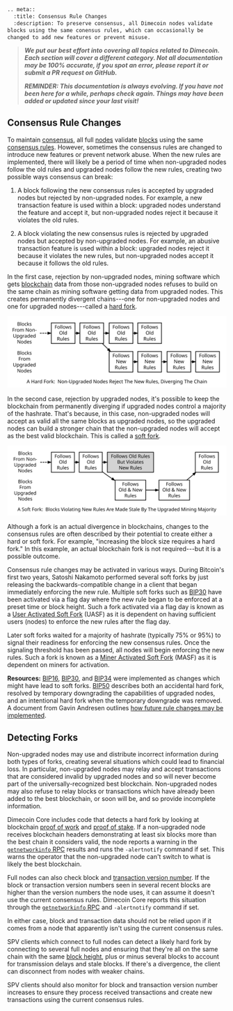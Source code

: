 ```{eval-rst}
.. meta::
  :title: Consensus Rule Changes
  :description: To preserve consensus, all Dimecoin nodes validate blocks using the same conensus rules, which can occasionally be changed to add new features or prevent misuse.
```
> ***We put our best effort into covering all topics related to Dimecoin. Each section will cover a different category. Not all documentation may be 100% accurate, if you spot an error, please report it or submit a PR request on GitHub.***
>
> ***REMINDER: This documentation is always evolving. If you have not been here for a while, perhaps check again. Things may have been added or updated since your last visit!***

## Consensus Rule Changes

To maintain [consensus](../resources/glossary.md#consensus), all full [nodes](../resources/glossary.md#node) validate [blocks](../resources/glossary.md#block) using the same [consensus rules](../resources/glossary.md#consensus-rules). However, sometimes the consensus rules are changed to introduce new features or prevent network abuse. When the new rules are implemented, there will likely be a period of time when non-upgraded nodes follow the old rules and upgraded nodes follow the new rules, creating two possible ways consensus can break:

1. A block following the new consensus rules is accepted by upgraded nodes but rejected by non-upgraded nodes. For example, a new transaction feature is used within a block: upgraded nodes understand the feature and accept it, but non-upgraded nodes reject it because it violates the old rules.

2. A block violating the new consensus rules is rejected by upgraded nodes but accepted by non-upgraded nodes. For example, an abusive transaction feature is used within a block: upgraded nodes reject it because it violates the new rules, but non-upgraded nodes accept it because it follows the old rules.

In the first case, rejection by non-upgraded nodes, mining software which gets [blockchain](../resources/glossary.md#block-chain) data from those non-upgraded nodes refuses to build on the same chain as mining software getting data from upgraded nodes. This creates permanently divergent chains---one for non-upgraded nodes and one for upgraded nodes---called a [hard fork](../resources/glossary.md#hard-fork).

![Hard Fork](../../img/dev/en-hard-fork.svg)

In the second case, rejection by upgraded nodes, it's possible to keep the blockchain from permanently diverging if upgraded nodes control a majority of the hashrate. That's because, in this case, non-upgraded nodes will accept as valid all the same blocks as upgraded nodes, so the upgraded nodes can build a stronger chain that the non-upgraded nodes will accept as the best valid blockchain. This is called a [soft fork](../resources/glossary.md#soft-fork).

![Soft Fork](../../img/dev/en-soft-fork.svg)

Although a fork is an actual divergence in blockchains, changes to the consensus rules are often described by their potential to create either a hard or soft fork. For example, "increasing the block size requires a hard fork." In this example, an actual blockchain fork is not required---but it is a possible outcome.

Consensus rule changes may be activated in various ways. During Bitcoin's first two years, Satoshi Nakamoto performed several soft forks by just releasing the backwards-compatible change in a client that began immediately enforcing the new rule. Multiple soft forks such as [BIP30](https://github.com/bitcoin/bips/blob/master/bip-0030.mediawiki) have been activated via a flag day where the new rule began to be enforced at a preset time or block height. Such a fork activated via a flag day is known as a [User Activated Soft Fork](../resources/glossary.md#user-activated-soft-fork) (UASF) as it is dependent on having sufficient users (nodes) to enforce the new rules after the flag day.

Later soft forks waited for a majority of hashrate (typically 75% or 95%) to signal their readiness for enforcing the new consensus rules. Once the signaling threshold has been passed, all nodes will begin enforcing the new rules. Such a fork is known as a [Miner Activated Soft Fork](../resources/glossary.md#miner-activated-soft-fork) (MASF) as it is dependent on miners for activation.

**Resources:** [BIP16](https://github.com/bitcoin/bips/blob/master/bip-0016.mediawiki), [BIP30](https://github.com/bitcoin/bips/blob/master/bip-0030.mediawiki), and [BIP34](https://github.com/bitcoin/bips/blob/master/bip-0034.mediawiki) were implemented as changes which might have lead to soft forks. [BIP50](https://github.com/bitcoin/bips/blob/master/bip-0050.mediawiki) describes both an accidental hard fork, resolved by temporary downgrading the capabilities of upgraded nodes, and an intentional hard fork when the temporary downgrade was removed. A document from Gavin Andresen outlines [how future rule changes may be implemented](https://gist.github.com/gavinandresen/2355445).

## Detecting Forks

Non-upgraded nodes may use and distribute incorrect information during both types of forks, creating several situations which could lead to financial loss. In particular, non-upgraded nodes may relay and accept transactions that are considered invalid by upgraded nodes and so will never become part of the universally-recognized best blockchain. Non-upgraded nodes may also refuse to relay blocks or transactions which have already been added to the best blockchain, or soon will be, and so provide incomplete information.

Dimecoin Core includes code that detects a hard fork by looking at blockchain [proof of work](../resources/glossary.md#proof-of-work) and [proof of stake](../resources/glossary.md#proof-of-stake-pos). If a non-upgraded node receives blockchain headers demonstrating at least six blocks more than the best chain it considers valid, the node reports a warning in the [`getnetworkinfo` RPC](../api/rpc-network.md#getnetworkinfo) results and runs the `-alertnotify` command if set.  This warns the operator that the non-upgraded node can't switch to what is likely the best blockchain.

Full nodes can also check block and [transaction version number](../resources/glossary.md#transaction-version-number). If the block or transaction version numbers seen in several recent blocks are higher than the version numbers the node uses, it can assume it doesn't use the current consensus rules. Dimecoin Core reports this situation through the [`getnetworkinfo` RPC](../api/rpc-network.md#getnetworkinfo) and `-alertnotify` command if set.

In either case, block and transaction data should not be relied upon if it comes from a node that apparently isn't using the current consensus rules.

SPV clients which connect to full nodes can detect a likely hard fork by connecting to several full nodes and ensuring that they're all on the same chain with the same [block height](../resources/glossary.md#block-height), plus or minus several blocks to account for transmission delays and stale blocks.  If there's a divergence, the client can disconnect from nodes with weaker chains.

SPV clients should also monitor for block and transaction version number increases to ensure they process received transactions and create new transactions using the current consensus rules.
